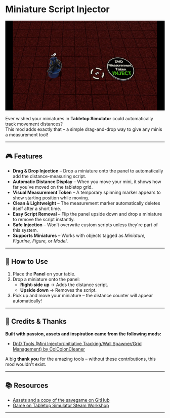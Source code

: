 # Miniature Script Injector

![Thumbnail](./workshop/thumbnail.jpg)

Ever wished your miniatures in **Tabletop Simulator** could automatically track movement distances?  
This mod adds exactly that – a simple drag-and-drop way to give any minis a measurement tool!

---

## 🎮 Features

- **Drag & Drop Injection** – Drop a miniature onto the panel to automatically add the distance-measuring script.
- **Automatic Distance Display** – When you move your mini, it shows how far you've moved on the tabletop grid.
- **Visual Measurement Token** – A temporary spinning marker appears to show starting position while moving.
- **Clean & Lightweight** – The measurement marker automatically deletes itself after a short time.
- **Easy Script Removal** – Flip the panel upside down and drop a miniature to remove the script instantly.
- **Safe Injection** – Won’t overwrite custom scripts unless they're part of this system.
- **Supports Miniatures** – Works with objects tagged as *Miniature, Figurine, Figure,* or *Model*.

---

## 📝 How to Use

1. Place the **Panel** on your table.
2. Drop a miniature onto the panel:
    - **Right-side up** → Adds the distance script.
    - **Upside down** → Removes the script.
3. Pick up and move your miniature – the distance counter will appear automatically!

---

## 🙌 Credits & Thanks

**Built with passion, assets and inspiration came from the following mods:**

- [DnD Tools (Mini Injector/Initiative Tracking/Wall Spawner/Grid Management) by ColColonCleaner](https://steamcommunity.com/sharedfiles/filedetails/?id=2454472719)

A big **thank you** for the amazing tools – without these contributions, this mod wouldn't exist.

---

## 📚 Resources

- [Assets and a copy of the savegame on GitHub](https://github.com/cornernote/tabletop_simulator-miniature_movement_injector)
- [Game on Tabletop Simulator Steam Workshop](https://steamcommunity.com/sharedfiles/filedetails/?id=3558729769)

---

